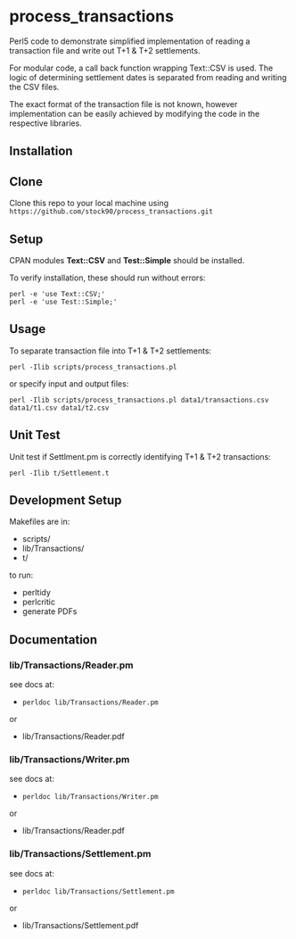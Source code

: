 # process_transactions

Perl5 code to demonstrate simplified implementation of reading a transaction file and write out T+1 & T+2 settlements.

For modular code, a call back function wrapping Text::CSV is used. The logic of determining settlement dates is separated from reading and writing the CSV files.

The exact format of the transaction file is not known, however implementation can be easily achieved by modifying the code in the respective libraries.

## Installation

## Clone

Clone this repo to your local machine using `https://github.com/stock90/process_transactions.git`

## Setup

CPAN modules **Text::CSV** and **Test::Simple** should be installed.

To verify installation, these should run without errors:

```shell
perl -e 'use Text::CSV;'
perl -e 'use Test::Simple;'
```

## Usage

To separate transaction file into T+1 & T+2 settlements:

```shell
perl -Ilib scripts/process_transactions.pl
```

or specify input and output files:

```shell
perl -Ilib scripts/process_transactions.pl data1/transactions.csv data1/t1.csv data1/t2.csv
```

## Unit Test

Unit test if Settlment.pm is correctly identifying T+1 & T+2 transactions:

```shell
perl -Ilib t/Settlement.t
```

## Development Setup

Makefiles are in:

  * scripts/
  * lib/Transactions/
  * t/
 
to run:

  * perltidy
  * perlcritic
  * generate PDFs


## Documentation

### lib/Transactions/Reader.pm
see docs at:

  * `perldoc lib/Transactions/Reader.pm`

or

  * lib/Transactions/Reader.pdf

### lib/Transactions/Writer.pm
see docs at:

  * `perldoc lib/Transactions/Writer.pm`

or

  * lib/Transactions/Reader.pdf


### lib/Transactions/Settlement.pm
see docs at:

  * `perldoc lib/Transactions/Settlement.pm`

or

  * lib/Transactions/Settlement.pdf


